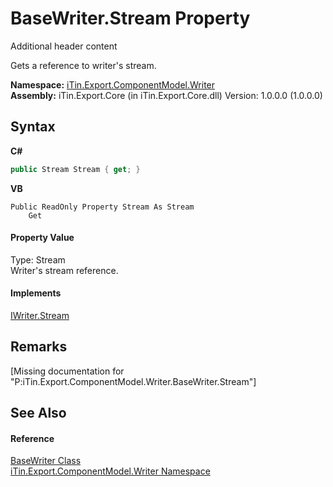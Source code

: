 # BaseWriter.Stream Property 
Additional header content 

Gets a reference to writer's stream.

**Namespace:**&nbsp;<a href="N_iTin_Export_ComponentModel_Writer">iTin.Export.ComponentModel.Writer</a><br />**Assembly:**&nbsp;iTin.Export.Core (in iTin.Export.Core.dll) Version: 1.0.0.0 (1.0.0.0)

## Syntax

**C#**<br />
``` C#
public Stream Stream { get; }
```

**VB**<br />
``` VB
Public ReadOnly Property Stream As Stream
	Get
```


#### Property Value
Type: Stream<br />Writer's stream reference.

#### Implements
<a href="P_iTin_Export_ComponentModel_Writer_IWriter_Stream">IWriter.Stream</a><br />

## Remarks
\[Missing <remarks> documentation for "P:iTin.Export.ComponentModel.Writer.BaseWriter.Stream"\]

## See Also


#### Reference
<a href="T_iTin_Export_ComponentModel_Writer_BaseWriter">BaseWriter Class</a><br /><a href="N_iTin_Export_ComponentModel_Writer">iTin.Export.ComponentModel.Writer Namespace</a><br />